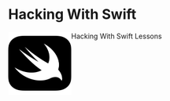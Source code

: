 # Hacking With Swift

<p><img src="/img/swift.svg" style="float:left;width:128px;height:128px;background-color:white;" />Hacking With Swift Lessons</p>
